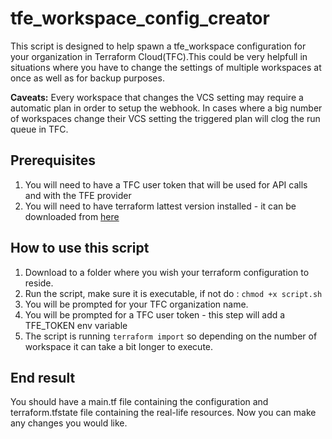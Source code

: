 # tfe_workspace_config_creator

This script is designed to help spawn a tfe_workspace configuration for your organization in Terraform Cloud(TFC).This could be very helpfull in situations where you have to change the settings of multiple workspaces at once as well as for backup purposes.

**Caveats:**
Every workspace that changes the VCS setting may require a automatic plan in order to setup the webhook. In cases where a big number of workspaces change their 
VCS setting the triggered plan will clog the run queue in TFC.

## Prerequisites

1. You will need to have a TFC user token that will be used for API calls and with the TFE provider
2. You will need to have terraform lattest version installed - it can be downloaded from [here](https://www.terraform.io/downloads.html)

## How to use this script

1. Download to a folder where you wish your terraform configuration to reside.
2. Run the script, make sure it is executable, if not do : `chmod +x script.sh`
3. You will be prompted for your TFC organization name.
4. You will be prompted for a TFC user token - this step will add a TFE_TOKEN env variable 
5. The script is running `terraform import` so depending on the number of workspace it can take a bit longer to execute.

## End result
You should have a main.tf file containing the configuration and terraform.tfstate file containing the real-life resources.
Now you can make any changes you would like.


